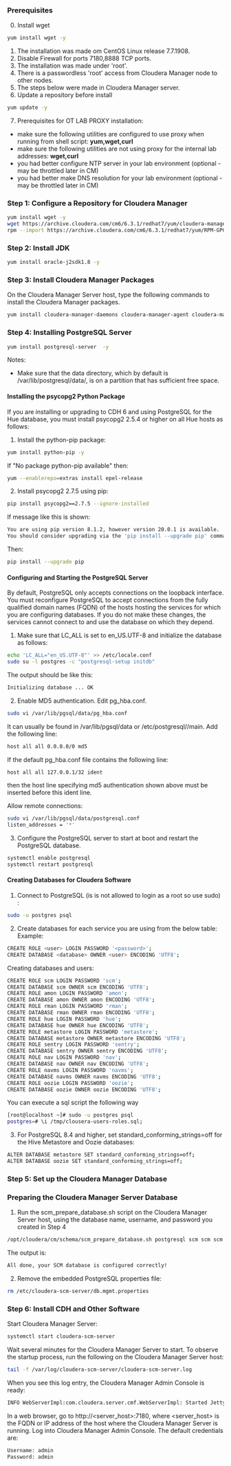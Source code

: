 ### Prerequisites
0. Install wget
```sh
yum install wget -y
```
1. The installation was made om CentOS Linux release 7.7.1908.
2. Disable Firewall for ports 7180,8888 TCP ports.
3. The installation was made under 'root'.
4. There is a passwordless 'root' access from Cloudera Manager node to other nodes.
5. The steps below were made in Cloudera Manager server.
6. Update a repository before install
```sh
yum update -y
```
7. Prerequisites for OT LAB PROXY installation:
- make sure the following utilities are configured to use proxy when running from shell script: __yum,wget,curl__
- make sure the following utilities are not using proxy for the internal lab addresses: __wget,curl__
- you had better configure NTP server in your lab environment (optional - may be throttled later in CM)
- you had better make DNS resolution for your lab environment (optional - may be throttled later in CM)
### Step 1: Configure a Repository for Cloudera Manager 
```sh
yum install wget -y
wget https://archive.cloudera.com/cm6/6.3.1/redhat7/yum/cloudera-manager.repo -P /etc/yum.repos.d/
rpm --import https://archive.cloudera.com/cm6/6.3.1/redhat7/yum/RPM-GPG-KEY-cloudera
```
### Step 2: Install JDK
```sh
yum install oracle-j2sdk1.8 -y
```
### Step 3: Install Cloudera Manager Packages
On the Cloudera Manager Server host, type the following commands to install the Cloudera Manager packages.
```sh
yum install cloudera-manager-daemons cloudera-manager-agent cloudera-manager-server  -y
```
### Step 4: Installing PostgreSQL Server
```sh
yum install postgresql-server  -y
```
Notes:
- Make sure that the data directory, which by default is /var/lib/postgresql/data/, is on a partition that has sufficient free space.
#### Installing the psycopg2 Python Package
If you are installing or upgrading to CDH 6 and using PostgreSQL for the Hue database, you must install psycopg2 2.5.4 or higher on all Hue hosts as follows:
1. Install the python-pip package:
```sh
yum install python-pip -y
```
If "No package python-pip available" then:
```sh
yum --enablerepo=extras install epel-release
```
2. Install psycopg2 2.7.5 using pip:
```sh
pip install psycopg2==2.7.5 --ignore-installed 
```
If message like this is shown:
```sh
You are using pip version 8.1.2, however version 20.0.1 is available.
You should consider upgrading via the 'pip install --upgrade pip' command.
```
Then:
```sh
pip install --upgrade pip
```

#### Configuring and Starting the PostgreSQL Server
By default, PostgreSQL only accepts connections on the loopback interface. You must reconfigure PostgreSQL to accept connections from the fully qualified domain names (FQDN) of the hosts hosting the services for which you are configuring databases. If you do not make these changes, the services cannot connect to and use the database on which they depend.
1. Make sure that LC_ALL is set to en_US.UTF-8 and initialize the database as follows:
```sh
echo 'LC_ALL="en_US.UTF-8"' >> /etc/locale.conf
sudo su -l postgres -c "postgresql-setup initdb"
```
The output should be like this:
```sh
Initializing database ... OK
```
2. Enable MD5 authentication. 
Edit pg_hba.conf.
```sh
sudo vi /var/lib/pgsql/data/pg_hba.conf
```
It can usually be found in /var/lib/pgsql/data or /etc/postgresql/<version>/main. Add the following line:
```sh
host all all 0.0.0.0/0 md5
```
If the default pg_hba.conf file contains the following line:
```sh
host all all 127.0.0.1/32 ident
```
then the host line specifying md5 authentication shown above must be inserted before this ident line.

Allow remote connections:
```sh
sudo vi /var/lib/pgsql/data/postgresql.conf
listen_addresses = '*'
```


3. Configure the PostgreSQL server to start at boot and restart the PostgreSQL database.
```sh
systemctl enable postgresql
systemctl restart postgresql
```
#### Creating Databases for Cloudera Software
1. Connect to PostgreSQL (is is not allowed to login as a root so use sudo) :
```sh
sudo -u postgres psql
```
2. Create databases for each service you are using from the below table:
Example:
```sh
CREATE ROLE <user> LOGIN PASSWORD '<password>';
CREATE DATABASE <database> OWNER <user> ENCODING 'UTF8';
```
Creating databases and users:
```sh
CREATE ROLE scm LOGIN PASSWORD 'scm';
CREATE DATABASE scm OWNER scm ENCODING 'UTF8';
CREATE ROLE amon LOGIN PASSWORD 'amon';
CREATE DATABASE amon OWNER amon ENCODING 'UTF8';
CREATE ROLE rman LOGIN PASSWORD 'rman';
CREATE DATABASE rman OWNER rman ENCODING 'UTF8';
CREATE ROLE hue LOGIN PASSWORD 'hue';
CREATE DATABASE hue OWNER hue ENCODING 'UTF8';
CREATE ROLE metastore LOGIN PASSWORD 'metastore';
CREATE DATABASE metastore OWNER metastore ENCODING 'UTF8';
CREATE ROLE sentry LOGIN PASSWORD 'sentry';
CREATE DATABASE sentry OWNER sentry ENCODING 'UTF8';
CREATE ROLE nav LOGIN PASSWORD 'nav';
CREATE DATABASE nav OWNER nav ENCODING 'UTF8';
CREATE ROLE navms LOGIN PASSWORD 'navms';
CREATE DATABASE navms OWNER navms ENCODING 'UTF8';
CREATE ROLE oozie LOGIN PASSWORD 'oozie';
CREATE DATABASE oozie OWNER oozie ENCODING 'UTF8';
```
You can execute a sql script  the following way
```sh
[root@localhost ~]# sudo -u postgres psql
postgres=# \i /tmp/clousera-users-roles.sql;
```
3. For PostgreSQL 8.4 and higher, set standard_conforming_strings=off for the Hive Metastore and Oozie databases:
```sh
ALTER DATABASE metastore SET standard_conforming_strings=off;
ALTER DATABASE oozie SET standard_conforming_strings=off;
```
### Step 5: Set up the Cloudera Manager Database
### Preparing the Cloudera Manager Server Database
1. Run the scm_prepare_database.sh script on the Cloudera Manager Server host, using the database name, username, and password you created in Step 4
```sh
/opt/cloudera/cm/schema/scm_prepare_database.sh postgresql scm scm scm
```
The output is:
```sh
All done, your SCM database is configured correctly!
```
2. Remove the embedded PostgreSQL properties file:
```sh
rm /etc/cloudera-scm-server/db.mgmt.properties
```
### Step 6: Install CDH and Other Software
Start Cloudera Manager Server:
```sh
systemctl start cloudera-scm-server
```
Wait several minutes for the Cloudera Manager Server to start. To observe the startup process, run the following on the Cloudera Manager Server host:
```sh
tail -f /var/log/cloudera-scm-server/cloudera-scm-server.log
```
When you see this log entry, the Cloudera Manager Admin Console is ready:
```sh
INFO WebServerImpl:com.cloudera.server.cmf.WebServerImpl: Started Jetty server.
```
In a web browser, go to http://<server_host>:7180, where <server_host> is the FQDN or IP address of the host where the Cloudera Manager Server is running.
Log into Cloudera Manager Admin Console. The default credentials are:
```sh
Username: admin
Password: admin
```
